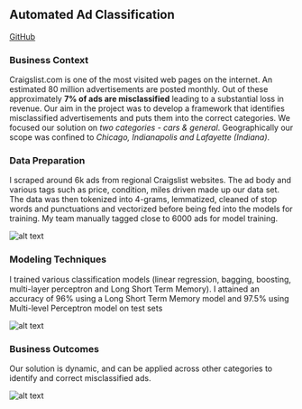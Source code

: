 ## Automated Ad Classification
[GitHub](https://github.com/abhinav314/adClassification)

### Business Context

Craigslist.com is one of the most visited web pages on the internet. An estimated 80 million advertisements are posted monthly. Out of these approximately **7% of ads are misclassified** leading to a substantial loss in revenue. Our aim in the project was to develop a framework that identifies misclassified advertisements and puts them into the correct categories. We focused our solution on *two categories - cars & general*. Geographically our scope was confined to *Chicago, Indianapolis and Lafayette (Indiana)*.

### Data Preparation

I scraped around 6k ads from regional Craigslist websites. The ad body and various tags such as price, condition, miles driven made up our data set.
The data was then tokenized into 4-grams, lemmatized, cleaned of stop words and punctuations and vectorized before being fed into the models for training.
My team manually tagged close to 6000 ads for model training.

![alt text](/images/nlp1.png "Data Processing")

### Modeling Techniques

I trained various classification models (linear regression, bagging, boosting, multi-layer perceptron and Long Short Term Memory). I attained an accuracy of 96% using a Long Short Term Memory model and 97.5% using Multi-level Perceptron model on test sets

![alt text](/images/nlp2.png "Model Performance")

### Business Outcomes

Our solution is dynamic, and can be applied across other categories to identify and correct misclassified ads.

![alt text](/images/nlp3.png "Outcomes")